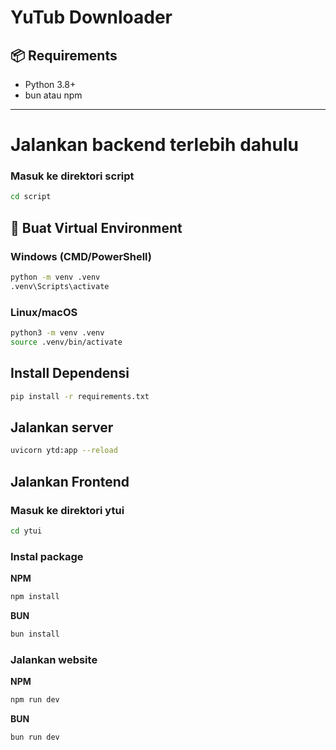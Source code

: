 # YuTub Downloader

## 📦 Requirements

- Python 3.8+
- bun atau npm
---

# Jalankan backend terlebih dahulu

### Masuk ke direktori script
```bash
cd script
```

## 🐍 Buat Virtual Environment

### Windows (CMD/PowerShell)
```bash
python -m venv .venv
.venv\Scripts\activate
```

### Linux/macOS
```bash
python3 -m venv .venv
source .venv/bin/activate
```

## Install Dependensi
```bash
pip install -r requirements.txt
```

## Jalankan server
```bash
uvicorn ytd:app --reload
```

## Jalankan Frontend

### Masuk ke direktori ytui
```bash
cd ytui
```

### Instal package

**NPM**
```bash
npm install
```

**BUN**
```bash
bun install
```

### Jalankan website

**NPM**
```bash
npm run dev
```

**BUN**
```bash
bun run dev
```
